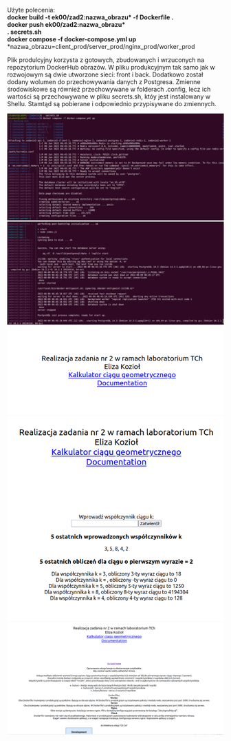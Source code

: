 <p>Użyte polecenia:<br>
  <b>
  docker build -t ek00/zad2:nazwa_obrazu* -f Dockerfile .<br>
  docker push ek00/zad2:nazwa_obrazu*<br>
  . secrets.sh<br>
  docker compose -f docker-compose.yml up<br></b>
  *nazwa_obrazu=client_prod/server_prod/nginx_prod/worker_prod
 
 Plik produlcyjny korzysta z gotowych, zbudowanych i wrzuconych na repozytorium DockerHub obrazów.
 W pliku produkcyjnym tak samo jak w rozwojowym są dwie utworzone sieci: front i back. Dodatkowo został dodany wolumen do przechowywania danych z Postgresa. Zmienne środowiskowe są również
przechowywane w folderach .config, lecz ich wartości są przechowywane w pliku secrets.sh, któy jest instalowany w Shellu. Stamtąd są pobierane i odpowiednio przypisywane do zmiennych.

</p>
    
<p align="center">
  <img src="images/prod/1.png" />
  <img src="images/prod/2.png" />
  <img src="images/1.png" />
  <img src="images/2.png" />
  <img src="images/4.png" />
  
</p
